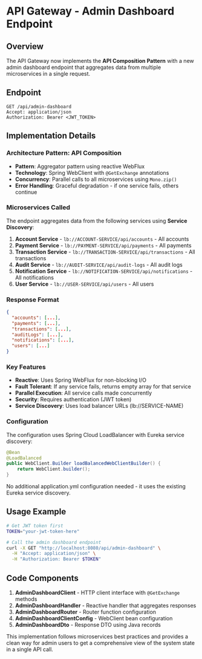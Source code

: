 # API Gateway - Admin Dashboard Endpoint

## Overview

The API Gateway now implements the **API Composition Pattern** with a new admin dashboard endpoint that aggregates data from multiple microservices in a single request.

## Endpoint

```
GET /api/admin-dashboard
Accept: application/json
Authorization: Bearer <JWT_TOKEN>
```

## Implementation Details

### Architecture Pattern: API Composition
- **Pattern**: Aggregator pattern using reactive WebFlux
- **Technology**: Spring WebClient with `@GetExchange` annotations
- **Concurrency**: Parallel calls to all microservices using `Mono.zip()`
- **Error Handling**: Graceful degradation - if one service fails, others continue

### Microservices Called
The endpoint aggregates data from the following services using **Service Discovery**:
1. **Account Service** - `lb://ACCOUNT-SERVICE/api/accounts` - All accounts
2. **Payment Service** - `lb://PAYMENT-SERVICE/api/payments` - All payments  
3. **Transaction Service** - `lb://TRANSACTION-SERVICE/api/transactions` - All transactions
4. **Audit Service** - `lb://AUDIT-SERVICE/api/audit-logs` - All audit logs
5. **Notification Service** - `lb://NOTIFICATION-SERVICE/api/notifications` - All notifications
6. **User Service** - `lb://USER-SERVICE/api/users` - All users

### Response Format
```json
{
  "accounts": [...],
  "payments": [...], 
  "transactions": [...],
  "auditLogs": [...],
  "notifications": [...],
  "users": [...]
}
```

### Key Features
- **Reactive**: Uses Spring WebFlux for non-blocking I/O
- **Fault Tolerant**: If any service fails, returns empty array for that service
- **Parallel Execution**: All service calls made concurrently
- **Security**: Requires authentication (JWT token)
- **Service Discovery**: Uses load balancer URLs (lb://SERVICE-NAME)

### Configuration
The configuration uses Spring Cloud LoadBalancer with Eureka service discovery:
```java
@Bean
@LoadBalanced
public WebClient.Builder loadBalancedWebClientBuilder() {
    return WebClient.builder();
}
```

No additional application.yml configuration needed - it uses the existing Eureka service discovery.

## Usage Example

```bash
# Get JWT token first
TOKEN="your-jwt-token-here"

# Call the admin dashboard endpoint
curl -X GET "http://localhost:8080/api/admin-dashboard" \
  -H "Accept: application/json" \
  -H "Authorization: Bearer $TOKEN"
```

## Code Components

1. **AdminDashboardClient** - HTTP client interface with `@GetExchange` methods
2. **AdminDashboardHandler** - Reactive handler that aggregates responses
3. **AdminDashboardRouter** - Router function configuration
4. **AdminDashboardClientConfig** - WebClient bean configuration
5. **AdminDashboardDto** - Response DTO using Java records

This implementation follows microservices best practices and provides a clean way for admin users to get a comprehensive view of the system state in a single API call.
